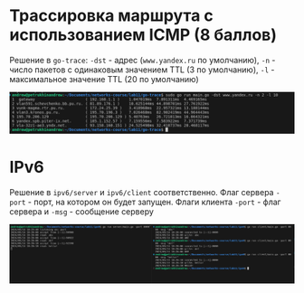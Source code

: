 # Трассировка маршрута с использованием ICMP (8 баллов)

Решение в `go-trace`: `-dst` - адрес (`www.yandex.ru` по умолчанию), `-n` - число пакетов с одинаковым значением TTL (3 по умолчанию), `-l` - максимальное значение TTL (20 по умолчанию)

![](images/trace.png)

# IPv6

Решение в `ipv6/server` и `ipv6/client` соответственно. Флаг сервера `-port` - порт, на котором он будет запущен. Флаги клиента `-port` - флаг сервера и `-msg` - сообщение серверу

![](images/v6.png)
